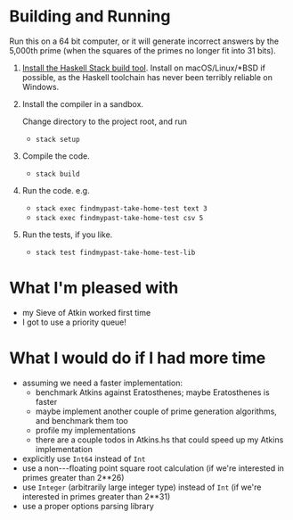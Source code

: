 # Building and Running

Run this on a 64 bit computer, or it will generate incorrect answers by the
5,000th prime (when the squares of the primes no longer fit into 31 bits).

1.  [Install the Haskell Stack build tool][stack]. Install on
    macOS/Linux/\*BSD if possible, as the Haskell toolchain has never been
    terribly reliable on Windows.

[stack]: https://docs.haskellstack.org/en/stable/README/

2.  Install the compiler in a sandbox.

    Change directory to the project root, and run

     *  `stack setup`

3.  Compile the code.

     *  `stack build`

4.  Run the code.   e.g.

     *  `stack exec findmypast-take-home-test text 3`
     *  `stack exec findmypast-take-home-test csv 5`

5.  Run the tests, if you like.

     *  `stack test findmypast-take-home-test-lib`


# What I'm pleased with

 *  my Sieve of Atkin worked first time
 *  I got to use a priority queue!


# What I would do if I had more time

 *  assuming we need a faster implementation:
     *  benchmark Atkins against Eratosthenes; maybe Eratosthenes is faster
     *  maybe implement another couple of prime generation algorithms,
        and benchmark them too
     *  profile my implementations
     *  there are a couple todos in Atkins.hs that could speed up my Atkins
        implementation
 *  explicitly use `Int64` instead of `Int`
 *  use a non---floating point square root calculation (if we're interested in
    primes greater than 2\*\*26)
 *  use `Integer` (arbitrarily large integer type) instead of `Int` (if we're
    interested in primes greater than 2\*\*31)
 *  use a proper options parsing library
